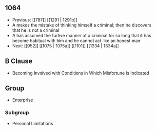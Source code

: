 ## 1064
- Previous: [[787]] [[1291 | 1291b]] 
- A makes the mistake of thinking himself a criminal; then he discovers that he is not a criminal
- A has assumed the furtive manner of a criminal for so long that it has become habitual with him and he cannot act like an honest man
- Next: [[952]] [[1075 | 1075a]] [[1101]] [[1334 | 1334a]] 

## B Clause
- Becoming Invoived with Conditions in Which Misfortune is Indicated

## Group
- Enterprise

### Subgroup
- Personal Limitations

